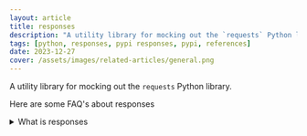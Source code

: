```yaml
---
layout: article
title: responses
description: "A utility library for mocking out the `requests` Python library."
tags: [python, responses, pypi responses, pypi, references]
date: 2023-12-27
cover: /assets/images/related-articles/general.png
---
```


A utility library for mocking out the `requests` Python library.

Here are some FAQ's about responses
<details>
<summary>What is responses</summary>
A utility library for mocking out the `requests` Python library.
</details>
